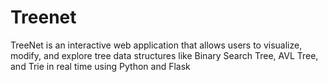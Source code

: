 # Treenet
TreeNet is an interactive web application that allows users to visualize, modify, and explore tree data structures like Binary Search Tree, AVL Tree, and Trie in real time using Python and Flask
